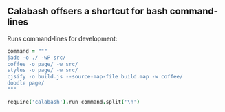 
Calabash offsers a shortcut for bash command-lines
------

Runs command-lines for development:

```coffee
command = """
jade -o ./ -wP src/
coffee -o page/ -w src/
stylus -o page/ -w src/
cjsify -o build.js --source-map-file build.map -w coffee/
doodle page/
"""

require('calabash').run command.split('\n')

```